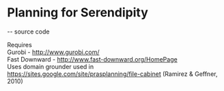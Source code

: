 # Planning for Serendipity
-- source code 

Requires  
Gurobi - http://www.gurobi.com/   
Fast Downward - http://www.fast-downward.org/HomePage   
Uses domain grounder used in https://sites.google.com/site/prasplanning/file-cabinet (Ramirez & Geffner, 2010)

